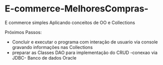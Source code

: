 # E-commerce-MelhoresCompras-
E commerce simples Aplicando conceitos de OO  e  Collections

Próximos Passos:
- Concluir e executar o programa com interação de usuario via console gravando informações nas Collections
- preparar as Classes DAO para implementação do CRUD  -conexao via JDBC- Banco de dados Oracle

